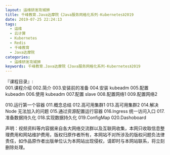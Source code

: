 ```yaml
---
layout: 运维研发攻城狮
title: 千峰教育.Java达摩院《Java服务网格化系列-Kubernetes》2019    
date: 2019-07-25 22:24:13
tags:
  - 运维
  - 云计算
  - Kubernetes
  - Redis
  - 千峰教育
  - Java达摩院
categories:
  - 运维研发攻城狮
keywords: 千峰教育.Java达摩院《Java服务网格化系列-Kubernetes》2019 
---
```

『课程目录』:  
001.课程介绍
002.简介
003.安装前的准备
004.安装 kubeadm
005.配置 kubeadm
006.使用 kubeadm
007.配置 slave
008.配置网络1
009.配置网络2
<!-- more --> 
010.运行第一个容器
011.概念总结
012.高可用集群1
013.高可用集群2
014.解决 Node 无法加入的问题
015.通过资源配置运行容器
016.Ingress 统一访问入口
017.准备数据持久化
018.实现数据持久化
019.ConfigMap
020.Dashoboard

<div class="post-copyright">
    <div class="post-copyright__author">
      <span class="post-copyright-meta">声明：视频资料等内容据来自各大网络交流群以及互联网收集，本网只收取信息整理费用和网站维护费用，版权归原作者所有，本网站不对所涉及的版权问题负法律责任，如作品原作者出版单位认为本网站出现侵权，请即时与本网站联系，将立刻删除处理。 </span>
    </div>
</div>

<blockquote class="blockquote-center">

</blockquote>

